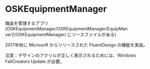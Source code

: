 # OSKEquipmentManager
備品を管理するアプリ  (OSKEquipmentManager/OSKEquipmentManager/EquipMan ver2/OSKEquipmentManager/ にソースファイルがある)

2017年秋に Microsoft からリリースされた FluentDesign の機能を実装。

注意：デザインのアクリルが正しく表示されるためには、Windows FallCreators Update が必要。
